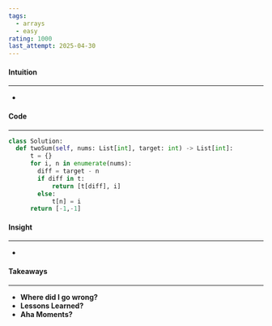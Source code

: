```yaml
---
tags:
  - arrays
  - easy
rating: 1000
last_attempt: 2025-04-30
---
```


#### Intuition
---
- 

#### Code
---
```python
class Solution:
  def twoSum(self, nums: List[int], target: int) -> List[int]:
      t = {}
      for i, n in enumerate(nums):
        diff = target - n
        if diff in t:
            return [t[diff], i]
        else:
            t[n] = i
      return [-1,-1]
```

#### Insight
---
- 

#### Takeaways
---
- **Where did I go wrong?**
- **Lessons Learned?**
- **Aha Moments?**
